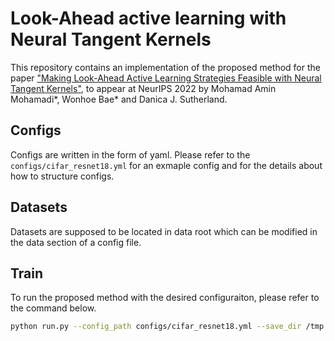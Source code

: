 # Look-Ahead active learning with Neural Tangent Kernels

This repository contains an implementation of the proposed method for the paper ["Making Look-Ahead Active Learning Strategies Feasible with Neural Tangent Kernels"](https://arxiv.org/abs/2206.12569), to appear at NeurIPS 2022 by Mohamad Amin Mohamadi*, Wonhoe Bae* and Danica J. Sutherland.

## Configs
Configs are written in the form of yaml. Please refer to the `configs/cifar_resnet18.yml` for an exmaple config and for the details about how to structure configs.

## Datasets
Datasets are supposed to be located in data root which can be modified in the data section of a config file.

## Train
To run the proposed method with the desired configuraiton, please refer to the command below. 
```bash
python run.py --config_path configs/cifar_resnet18.yml --save_dir /tmp
```
